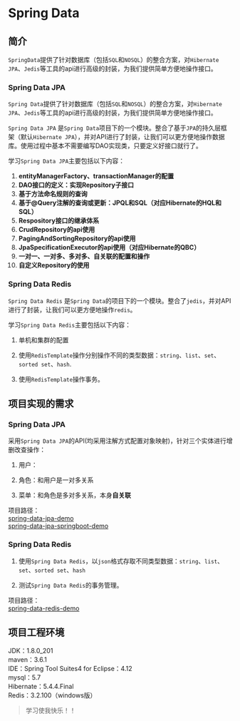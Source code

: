 
# Spring Data

## 简介
`SpringData`提供了针对数据库（包括`SQL`和`NOSQL`）的整合方案，对`Hibernate` `JPA`、`Jedis`等工具的api进行高级的封装，为我们提供简单方便地操作接口。    

### Spring Data JPA
`Spring Data`提供了针对数据库（包括`SQL`和`NOSQL`）的整合方案，对`Hibernate JPA`、`Jedis`等工具的api进行高级的封装，为我们提供简单方便地操作接口。    

`Spring Data JPA` 是`Spring Data`项目下的一个模块。整合了基于`JPA`的持久层框架（默认`Hibernate JPA`），并对API进行了封装，让我们可以更方便地操作数据库。使用过程中基本不需要编写DAO实现类，只要定义好接口就行了。  

学习`Spring Data JPA`主要包括以下内容：  
1. **entityManagerFactory、transactionManager的配置**  
2. **DAO接口的定义：实现Repository子接口**  
3. **基于方法命名规则的查询**  
4. **基于@Query注解的查询或更新：JPQL和SQL（对应Hibernate的HQL和SQL）**  
5. **Respository接口的继承体系**  
5. **CrudRepository的api使用**  
6. **PagingAndSortingRepository的api使用**  
7. **JpaSpecificationExecutor的api使用（对应Hibernate的QBC）**  
8. **一对一、一对多、多对多、自关联的配置和操作**  
9. **自定义Repository的使用**  

### Spring Data Redis
`Spring Data Redis` 是`Spring Data`的项目下的一个模块。整合了`jedis`，并对API进行了封装，让我们可以更方便地操作`redis`。  

学习`Spring Data Redis`主要包括以下内容：  
1. 单机和集群的配置  

2. 使用`RedisTemplate`操作分别操作不同的类型数据：`string`、`list`、`set`、`sorted set`、`hash`.  

3. 使用`RedisTemplate`操作事务。


## 项目实现的需求
###  Spring Data JPA
采用`Spring Data JPA`的API(均采用注解方式配置对象映射)，针对三个实体进行增删改查操作：  

1. 用户：  

2. 角色：和用户是一对多关系  

3. 菜单：和角色是多对多关系，本身**自关联**  

项目路径：  
[spring-data-jpa-demo](https://github.com/ZhangZiSheng001/spring-data-projects/tree/master/spring-data-jpa-demo)  
[spring-data-jpa-springboot-demo](https://github.com/ZhangZiSheng001/spring-data-projects/tree/master/spring-data-jpa-springboot-demo)  

###  Spring Data Redis
1. 使用`Spring Data Redis`，以`json`格式存取不同类型数据：`string`、`list`、`set`、`sorted set`、`hash`  

2. 测试`Spring Data Redis`的事务管理。  

项目路径：   
[spring-data-redis-demo](https://github.com/ZhangZiSheng001/spring-data-projects/tree/master/spring-data-redis-demo)   

## 项目工程环境
JDK：1.8.0_201  
maven：3.6.1  
IDE：Spring Tool Suites4 for Eclipse：4.12   
mysql：5.7  
Hibernate：5.4.4.Final  
Redis：3.2.100（windows版）  


> 学习使我快乐！！
